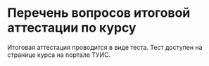 # Перечень вопросов итоговой аттестации по курсу

Итоговая аттестация проводится в виде теста. Тест доступен на странице
курса на портале ТУИС.


